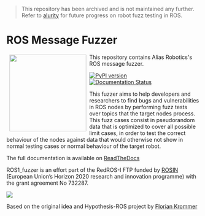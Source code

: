 > This repository has been archived and is not maintained any further. Refer to [alurity](https://aliasrobotics.com/alurity.php) for future progress on robot fuzz testing in ROS.

# ROS Message Fuzzer

<a href="http://www.aliasrobotics.com"><img src="https://aliasrobotics.com/img/git_alias_logo.png" align="left" hspace="8" vspace="2" width="200"></a>

This repository contains Alias Robotics's ROS message fuzzer.

[![PyPI version](https://badge.fury.io/py/ros1-fuzzer.svg)](https://badge.fury.io/py/ros1-fuzzer)   
[![Documentation Status](https://readthedocs.org/projects/ros1_fuzzer/badge/?version=latest)](https://ros1_fuzzer.readthedocs.io/en/latest/?badge=latest)   


This fuzzer aims to help developers and researchers to find bugs and vulnerabilities in ROS nodes by performing fuzz tests
over topics that the target nodes process. This fuzz cases consist in pseudorandom data that is optimized to cover all
possible limit cases, in order to test the correct behaviour of the nodes against data that would otherwise not show 
in normal testing cases or normal behaviour of the target robot.

The full documentation is available on [ReadTheDocs](https://ros1_fuzzer.readthedocs.com)

ROS1_fuzzer is an effort part of the RedROS-I FTP funded by [ROSIN](http://rosin-project.eu/) (European Union’s Horizon 2020 research and innovation programme) with the grant agreement No 732287.

<img src="http://rosin-project.eu/wp-content/uploads/2017/03/Logo_ROSIN_CMYK-Website.png"/>

Based on the original idea and Hypothesis-ROS project by [Florian Krommer](https://github.com/fkromer/hypothesis-ros)


